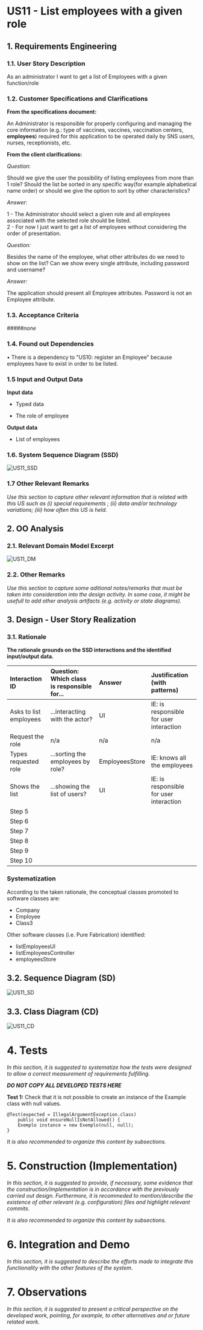 # US11 - List employees with a given role

## 1. Requirements Engineering



### 1.1. User Story Description

As an administrator I want to get a list of Employees with a given function/role

### 1.2. Customer Specifications and Clarifications 


**From the specifications document:**

An Administrator is responsible for properly configuring and managing the core information (e.g.: type of vaccines, vaccines, vaccination centers, **employees**) required for this application to be operated daily by SNS users, nurses, receptionists, etc.

**From the client clarifications:**

*Question:*

Should we give the user the possibility of listing employees from more than 1 role? Should the list be sorted in any specific way(for example alphabetical name order) or should we give the option to sort by other characteristics?

*Answer:*

1 - The Administrator should select a given role and all employees associated with the selected role should be listed.<br/>
2 - For now I just want to get a list of employees without considering the order of presentation.

*Question:*


Besides the name of the employee, what other attributes do we need to show on the list? Can we show every single attribute, including password and username?

*Answer:*

The application should present all Employee attributes. 
Password is not an Employee attribute.


### 1.3. Acceptance Criteria

#####*none*

### 1.4. Found out Dependencies

• There is a dependency to "US10: register an Employee" because employees have to exist in order to be listed.

### 1.5 Input and Output Data

**Input data**

- Typed data

 - The role of employee

**Output data**

- List of employees

### 1.6. System Sequence Diagram (SSD)



![US11_SSD](US11_SSD.svg)


### 1.7 Other Relevant Remarks

*Use this section to capture other relevant information that is related with this US such as (i) special requirements ; (ii) data and/or technology variations; (iii) how often this US is held.* 


## 2. OO Analysis

### 2.1. Relevant Domain Model Excerpt 


![US11_DM](US11_DM.svg)

### 2.2. Other Remarks

*Use this section to capture some aditional notes/remarks that must be taken into consideration into the design activity. In some case, it might be usefull to add other analysis artifacts (e.g. activity or state diagrams).* 



## 3. Design - User Story Realization 

### 3.1. Rationale

**The rationale grounds on the SSD interactions and the identified input/output data.**

| Interaction ID | Question: Which class is responsible for... | Answer  | Justification (with patterns)  |
|:-------------  |:--------------------- |:------------|:---------------------------- |
| Asks to list employees  		 |	...interacting with the actor?						 |UI             |IE: is responsible for user interaction                              |
| Request the role  		 |	n/a						  |  n/a           |   n/a                           |
| Types requested role |	...sorting the employees by role?						 | EmployeesStore            | IE: knows all the employees                             |
| Shows the list  		 |	...showing the list of users?						 | UI            | IE: is responsible for user interaction                             |
| Step 5  		 |							 |             |                              |
| Step 6  		 |							 |             |                              |              
| Step 7  		 |							 |             |                              |
| Step 8  		 |							 |             |                              |
| Step 9  		 |							 |             |                              |
| Step 10  		 |							 |             |                              |  


### Systematization ##

According to the taken rationale, the conceptual classes promoted to software classes are: 

 * Company
 * Employee
 * Class3

Other software classes (i.e. Pure Fabrication) identified:

 - listEmployeesUI  
 - listEmployeesController <br>
 - employeesStore

## 3.2. Sequence Diagram (SD)


![US11_SD](US11_SD.svg)

## 3.3. Class Diagram (CD)


![US11_CD](US11_CD.svg)

# 4. Tests 
*In this section, it is suggested to systematize how the tests were designed to allow a correct measurement of requirements fulfilling.* 

**_DO NOT COPY ALL DEVELOPED TESTS HERE_**

**Test 1:** Check that it is not possible to create an instance of the Example class with null values. 

	@Test(expected = IllegalArgumentException.class)
		public void ensureNullIsNotAllowed() {
		Exemplo instance = new Exemplo(null, null);
	}

*It is also recommended to organize this content by subsections.* 

# 5. Construction (Implementation)

*In this section, it is suggested to provide, if necessary, some evidence that the construction/implementation is in accordance with the previously carried out design. Furthermore, it is recommeded to mention/describe the existence of other relevant (e.g. configuration) files and highlight relevant commits.*

*It is also recommended to organize this content by subsections.* 

# 6. Integration and Demo 

*In this section, it is suggested to describe the efforts made to integrate this functionality with the other features of the system.*


# 7. Observations

*In this section, it is suggested to present a critical perspective on the developed work, pointing, for example, to other alternatives and or future related work.*





